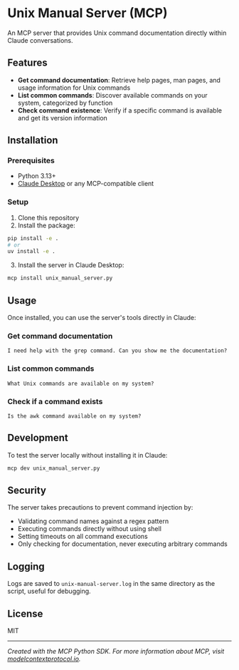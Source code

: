 # Unix Manual Server (MCP)

An MCP server that provides Unix command documentation directly within Claude conversations.

## Features

- **Get command documentation**: Retrieve help pages, man pages, and usage information for Unix commands
- **List common commands**: Discover available commands on your system, categorized by function
- **Check command existence**: Verify if a specific command is available and get its version information

## Installation

### Prerequisites

- Python 3.13+
- [Claude Desktop](https://claude.ai/download) or any MCP-compatible client

### Setup

1. Clone this repository
2. Install the package:

```bash
pip install -e .
# or
uv install -e .
```

3. Install the server in Claude Desktop:

```bash
mcp install unix_manual_server.py
```

## Usage

Once installed, you can use the server's tools directly in Claude:

### Get command documentation

```
I need help with the grep command. Can you show me the documentation?
```

### List common commands

```
What Unix commands are available on my system?
```

### Check if a command exists

```
Is the awk command available on my system?
```

## Development

To test the server locally without installing it in Claude:

```bash
mcp dev unix_manual_server.py
```

## Security

The server takes precautions to prevent command injection by:
- Validating command names against a regex pattern
- Executing commands directly without using shell
- Setting timeouts on all command executions
- Only checking for documentation, never executing arbitrary commands

## Logging

Logs are saved to `unix-manual-server.log` in the same directory as the script, useful for debugging.

## License

MIT

---

*Created with the MCP Python SDK. For more information about MCP, visit [modelcontextprotocol.io](https://modelcontextprotocol.io).*
